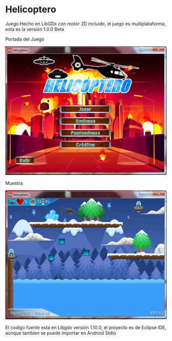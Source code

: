 # Helicoptero
Juego Hecho en LibGDx con motor 2D incluido, el juego es multiplataforma, esta es la versión 1.0.0 Beta

Portada del Juego

![Image text](https://github.com/Danielk10/Helicoptero/blob/main/portada/Mi%20juego.jpg)


Muestra

![Image text](https://github.com/Danielk10/Helicoptero/blob/main/portada/Juego%202.jpg)

El codígo fuente esta en Libgdx versión 1.10.0, el proyecto es de Eclipse IDE, aunque tambien se puede importar en Android Stdio

